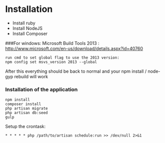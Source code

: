 # Installation

- Install ruby
- Install NodeJS
- Install Composer

###For windows:
   Microsoft Build Tools 2013 :
    http://www.microsoft.com/en-us/download/details.aspx?id=40760

    run cmd to set global flag to use the 2013 version:
    npm config set msvs_version 2013 --global

   After this everything should be back to normal and your npm install / node-gyp rebuild will work


### Installation of the application
    npm install
    composer install
    php artisan migrate
    php artisan db:seed
    gulp


Setup the crontask:

    * * * * * php /path/to/artisan schedule:run >> /dev/null 2>&1